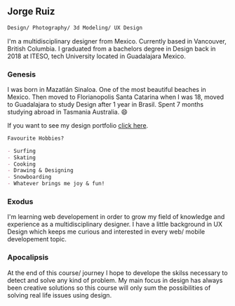 ## Jorge Ruiz

```markdown
Design/ Photography/ 3d Modeling/ UX Design
```

I'm a multidisciplinary designer from Mexico. Currently based in Vancouver, British Columbia. I graduated from a bachelors degree in Design back in 2018 at ITESO, tech University located in Guadalajara Mexico.


### Genesis

I was born in Mazatlán Sinaloa. One of the most beautiful beaches in Mexico. Then moved to Florianopolis Santa Catarina when I was 18, moved to Guadalajara to study Design after 1 year in Brasil. Spent 7 months studying abroad in Tasmania Australia. :smile:

If you want to see my design portfolio [click here](https://www.behance.net/jruizm).

```markdown
Favourite Hobbies?

- Surfing
- Skating
- Cooking
- Drawing & Designing
- Snowboarding
- Whatever brings me joy & fun!

```


### Exodus

I'm learning web developement in order to grow my field of knowledge and experience as a multidisciplinary designer. I have a little background in UX Design which keeps me curious and interested in every web/ mobile developement topic.

### Apocalipsis

At the end of this course/ journey I hope to develope the skilss necessary to detect and solve any kind of problem. My main focus in design has always been creative solutions so this course will only sum the possibilities of solving real life issues using design.
